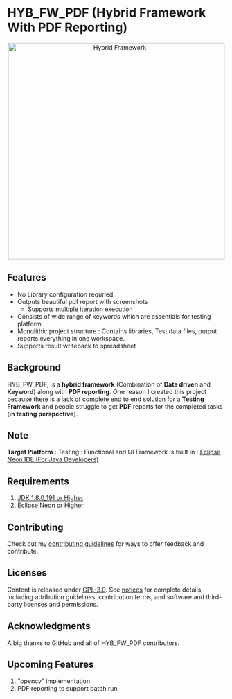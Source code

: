 # HYB_FW_PDF (Hybrid Framework With PDF Reporting)

<p align="center">
  <img src="https://github.com/suneel944/HYB_FW_PDF/blob/master/hybrid_logo.png" width="500" title="Hybrid Framework">
</p>

## Features

* No Library configuration requried
* Outputs beautiful pdf report with screenshots
  * Supports multiple iteration execution
* Consists of wide range of keywords which are essentials for testing platform
* Monolithic project structure : Contains libraries, Test data files, output reports everything in one workspace.
* Supports result writeback to spreadsheet

## Background

HYB_FW_PDF, is a **hybrid framework** (Combination of **Data driven** and **Keyword**) along with **PDF reporting**.  One reason I created this project because there is a lack of complete end to end solution for a **Testing Framework** and people struggle to get **PDF** reports for the completed tasks (**in testing perspective**).

## Note

**Target Platform :** Testing : Functional and UI
Framework is built in : [Eclipse Neon IDE (For Java Developers)](https://www.eclipse.org/downloads/packages/release/neon/3/eclipse-ide-java-developers)

## Requirements

1. [JDK 1.8.0_191 or Higher](https://download.oracle.com/otn-pub/java/jdk/8u201-b09/42970487e3af4f5aa5bca3f542482c60/jdk-8u201-windows-x64.exe)
2. [Eclipse Neon or Higher](https://www.eclipse.org/downloads/packages/release)

## Contributing

Check out my [contributing guidelines](/CONTRIBUTING.md) for ways to offer feedback and contribute.

## Licenses

Content is released under [GPL-3.0](https://www.gnu.org/licenses/gpl-3.0.en.html). See [notices](notices.md) for complete details, including attribution guidelines, contribution terms, and software and third-party licenses and permissions.

## Acknowledgments

A big thanks to GitHub and all of HYB_FW_PDF contributors.

## Upcoming Features

1. "opencv" implementation
2. PDF reporting to support batch run
